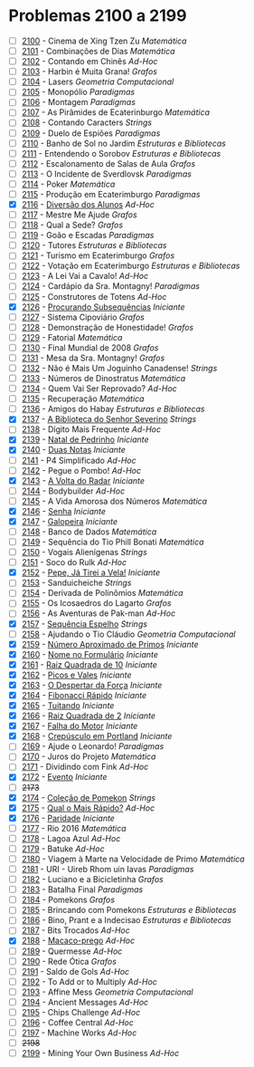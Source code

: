 # Problemas 2100 a 2199

  - [ ]  [2100](https://www.urionlinejudge.com.br/judge/pt/problems/view/2100) - Cinema de Xing Tzen Zu *Matemática*
  - [ ]  [2101](https://www.urionlinejudge.com.br/judge/pt/problems/view/2101) - Combinações de Dias *Matemática*
  - [ ]  [2102](https://www.urionlinejudge.com.br/judge/pt/problems/view/2102) - Contando em Chinês *Ad-Hoc*
  - [ ]  [2103](https://www.urionlinejudge.com.br/judge/pt/problems/view/2103) - Harbin é Muita Grana! *Grafos*
  - [ ]  [2104](https://www.urionlinejudge.com.br/judge/pt/problems/view/2104) - Lasers *Geometria Computacional*
  - [ ]  [2105](https://www.urionlinejudge.com.br/judge/pt/problems/view/2105) - Monopólio *Paradigmas*
  - [ ]  [2106](https://www.urionlinejudge.com.br/judge/pt/problems/view/2106) - Montagem *Paradigmas*
  - [ ]  [2107](https://www.urionlinejudge.com.br/judge/pt/problems/view/2107) - As Pirâmides de Ecaterinburgo *Matemática*
  - [ ]  [2108](https://www.urionlinejudge.com.br/judge/pt/problems/view/2108) - Contando Caracters *Strings*
  - [ ]  [2109](https://www.urionlinejudge.com.br/judge/pt/problems/view/2109) - Duelo de Espiões *Paradigmas*
  - [ ]  [2110](https://www.urionlinejudge.com.br/judge/pt/problems/view/2110) - Banho de Sol no Jardim *Estruturas e Bibliotecas*
  - [ ]  [2111](https://www.urionlinejudge.com.br/judge/pt/problems/view/2111) - Entendendo o Sorobov *Estruturas e Bibliotecas*
  - [ ]  [2112](https://www.urionlinejudge.com.br/judge/pt/problems/view/2112) - Escalonamento de Salas de Aula *Grafos*
  - [ ]  [2113](https://www.urionlinejudge.com.br/judge/pt/problems/view/2113) - O Incidente de Sverdlovsk *Paradigmas*
  - [ ]  [2114](https://www.urionlinejudge.com.br/judge/pt/problems/view/2114) - Poker *Matemática*
  - [ ]  [2115](https://www.urionlinejudge.com.br/judge/pt/problems/view/2115) - Produção em Ecaterimburgo *Paradigmas*
  - [x]  [2116](https://www.urionlinejudge.com.br/judge/pt/problems/view/2116) - [Diversão dos Alunos](https://github.com/potigol/URI-Potigol/blob/master/src/2100-2199/2116.poti) *Ad-Hoc*
  - [ ]  [2117](https://www.urionlinejudge.com.br/judge/pt/problems/view/2117) - Mestre Me Ajude *Grafos*
  - [ ]  [2118](https://www.urionlinejudge.com.br/judge/pt/problems/view/2118) - Qual a Sede? *Grafos*
  - [ ]  [2119](https://www.urionlinejudge.com.br/judge/pt/problems/view/2119) - Goão e Escadas *Paradigmas*
  - [ ]  [2120](https://www.urionlinejudge.com.br/judge/pt/problems/view/2120) - Tutores *Estruturas e Bibliotecas*
  - [ ]  [2121](https://www.urionlinejudge.com.br/judge/pt/problems/view/2121) - Turismo em Ecaterimburgo *Grafos*
  - [ ]  [2122](https://www.urionlinejudge.com.br/judge/pt/problems/view/2122) - Votação em Ecaterimburgo *Estruturas e Bibliotecas*
  - [ ]  [2123](https://www.urionlinejudge.com.br/judge/pt/problems/view/2123) - A Lei Vai a Cavalo! *Ad-Hoc*
  - [ ]  [2124](https://www.urionlinejudge.com.br/judge/pt/problems/view/2124) - Cardápio da Sra. Montagny! *Paradigmas*
  - [ ]  [2125](https://www.urionlinejudge.com.br/judge/pt/problems/view/2125) - Construtores de Totens *Ad-Hoc*
  - [x]  [2126](https://www.urionlinejudge.com.br/judge/pt/problems/view/2126) - [Procurando Subsequências](https://github.com/potigol/URI-Potigol/blob/master/src/2100-2199/2126.poti) *Iniciante*
  - [ ]  [2127](https://www.urionlinejudge.com.br/judge/pt/problems/view/2127) - Sistema Cipoviário *Grafos*
  - [ ]  [2128](https://www.urionlinejudge.com.br/judge/pt/problems/view/2128) - Demonstração de Honestidade! *Grafos*
  - [ ]  [2129](https://www.urionlinejudge.com.br/judge/pt/problems/view/2129) - Fatorial *Matemática*
  - [ ]  [2130](https://www.urionlinejudge.com.br/judge/pt/problems/view/2130) - Final Mundial de 2008 *Grafos*
  - [ ]  [2131](https://www.urionlinejudge.com.br/judge/pt/problems/view/2131) - Mesa da Sra. Montagny! *Grafos*
  - [ ]  [2132](https://www.urionlinejudge.com.br/judge/pt/problems/view/2132) - Não é Mais Um Joguinho Canadense! *Strings*
  - [ ]  [2133](https://www.urionlinejudge.com.br/judge/pt/problems/view/2133) - Números de Dinostratus *Matemática*
  - [ ]  [2134](https://www.urionlinejudge.com.br/judge/pt/problems/view/2134) - Quem Vai Ser Reprovado? *Ad-Hoc*
  - [ ]  [2135](https://www.urionlinejudge.com.br/judge/pt/problems/view/2135) - Recuperação *Matemática*
  - [ ]  [2136](https://www.urionlinejudge.com.br/judge/pt/problems/view/2136) - Amigos do Habay *Estruturas e Bibliotecas*
  - [x]  [2137](https://www.urionlinejudge.com.br/judge/pt/problems/view/2137) - [A Biblioteca do Senhor Severino](https://github.com/potigol/URI-Potigol/blob/master/src/2100-2199/2137.poti) *Strings*
  - [ ]  [2138](https://www.urionlinejudge.com.br/judge/pt/problems/view/2138) - Dígito Mais Frequente *Ad-Hoc*
  - [x]  [2139](https://www.urionlinejudge.com.br/judge/pt/problems/view/2139) - [Natal de Pedrinho](https://github.com/potigol/URI-Potigol/blob/master/src/2100-2199/2139.poti) *Iniciante*
  - [x]  [2140](https://www.urionlinejudge.com.br/judge/pt/problems/view/2140) - [Duas Notas](https://github.com/potigol/URI-Potigol/blob/master/src/2100-2199/2140.poti) *Iniciante*
  - [ ]  [2141](https://www.urionlinejudge.com.br/judge/pt/problems/view/2141) - P4 Simplificado *Ad-Hoc*
  - [ ]  [2142](https://www.urionlinejudge.com.br/judge/pt/problems/view/2142) - Pegue o Pombo! *Ad-Hoc*
  - [x]  [2143](https://www.urionlinejudge.com.br/judge/pt/problems/view/2143) - [A Volta do Radar](https://github.com/potigol/URI-Potigol/blob/master/src/2100-2199/2143.poti) *Iniciante*
  - [ ]  [2144](https://www.urionlinejudge.com.br/judge/pt/problems/view/2144) - Bodybuilder *Ad-Hoc*
  - [ ]  [2145](https://www.urionlinejudge.com.br/judge/pt/problems/view/2145) - A Vida Amorosa dos Números *Matemática*
  - [x]  [2146](https://www.urionlinejudge.com.br/judge/pt/problems/view/2146) - [Senha](https://github.com/potigol/URI-Potigol/blob/master/src/2100-2199/2146.poti) *Iniciante*
  - [x]  [2147](https://www.urionlinejudge.com.br/judge/pt/problems/view/2147) - [Galopeira](https://github.com/potigol/URI-Potigol/blob/master/src/2100-2199/2147.poti) *Iniciante*
  - [ ]  [2148](https://www.urionlinejudge.com.br/judge/pt/problems/view/2148) - Banco de Dados *Matemática*
  - [ ]  [2149](https://www.urionlinejudge.com.br/judge/pt/problems/view/2149) - Sequência do Tio Phill Bonati *Matemática*
  - [ ]  [2150](https://www.urionlinejudge.com.br/judge/pt/problems/view/2150) - Vogais Alienígenas *Strings*
  - [ ]  [2151](https://www.urionlinejudge.com.br/judge/pt/problems/view/2151) - Soco do Rulk *Ad-Hoc*
  - [x]  [2152](https://www.urionlinejudge.com.br/judge/pt/problems/view/2152) - [Pepe, Já Tirei a Vela!](https://github.com/potigol/URI-Potigol/blob/master/src/2100-2199/2152.poti) *Iniciante*
  - [ ]  [2153](https://www.urionlinejudge.com.br/judge/pt/problems/view/2153) - Sanduicheiche *Strings*
  - [ ]  [2154](https://www.urionlinejudge.com.br/judge/pt/problems/view/2154) - Derivada de Polinômios *Matemática*
  - [ ]  [2155](https://www.urionlinejudge.com.br/judge/pt/problems/view/2155) - Os Icosaedros do Lagarto *Grafos*
  - [ ]  [2156](https://www.urionlinejudge.com.br/judge/pt/problems/view/2156) - As Aventuras de Pak-man *Ad-Hoc*
  - [x]  [2157](https://www.urionlinejudge.com.br/judge/pt/problems/view/2157) - [Sequência Espelho](https://github.com/potigol/URI-Potigol/blob/master/src/2100-2199/2157.poti) *Strings*
  - [ ]  [2158](https://www.urionlinejudge.com.br/judge/pt/problems/view/2158) - Ajudando o Tio Cláudio *Geometria Computacional*
  - [x]  [2159](https://www.urionlinejudge.com.br/judge/pt/problems/view/2159) - [Número Aproximado de Primos](https://github.com/potigol/URI-Potigol/blob/master/src/2100-2199/2159.poti) *Iniciante*
  - [x]  [2160](https://www.urionlinejudge.com.br/judge/pt/problems/view/2160) - [Nome no Formulário](https://github.com/potigol/URI-Potigol/blob/master/src/2100-2199/2160.poti) *Iniciante*
  - [x]  [2161](https://www.urionlinejudge.com.br/judge/pt/problems/view/2161) - [Raiz Quadrada de 10](https://github.com/potigol/URI-Potigol/blob/master/src/2100-2199/2161.poti) *Iniciante*
  - [x]  [2162](https://www.urionlinejudge.com.br/judge/pt/problems/view/2162) - [Picos e Vales](https://github.com/potigol/URI-Potigol/blob/master/src/2100-2199/2162.poti) *Iniciante*
  - [x]  [2163](https://www.urionlinejudge.com.br/judge/pt/problems/view/2163) - [O Despertar da Força](https://github.com/potigol/URI-Potigol/blob/master/src/2100-2199/2163.poti) *Iniciante*
  - [x]  [2164](https://www.urionlinejudge.com.br/judge/pt/problems/view/2164) - [Fibonacci Rápido](https://github.com/potigol/URI-Potigol/blob/master/src/2100-2199/2164.poti) *Iniciante*
  - [x]  [2165](https://www.urionlinejudge.com.br/judge/pt/problems/view/2165) - [Tuitando](https://github.com/potigol/URI-Potigol/blob/master/src/2100-2199/2165.poti) *Iniciante*
  - [x]  [2166](https://www.urionlinejudge.com.br/judge/pt/problems/view/2166) - [Raiz Quadrada de 2](https://github.com/potigol/URI-Potigol/blob/master/src/2100-2199/2166.poti) *Iniciante*
  - [x]  [2167](https://www.urionlinejudge.com.br/judge/pt/problems/view/2167) - [Falha do Motor](https://github.com/potigol/URI-Potigol/blob/master/src/2100-2199/2167.poti) *Iniciante*
  - [x]  [2168](https://www.urionlinejudge.com.br/judge/pt/problems/view/2168) - [Crepúsculo em Portland](https://github.com/potigol/URI-Potigol/blob/master/src/2100-2199/2168.poti) *Iniciante*
  - [ ]  [2169](https://www.urionlinejudge.com.br/judge/pt/problems/view/2169) - Ajude o Leonardo! *Paradigmas*
  - [ ]  [2170](https://www.urionlinejudge.com.br/judge/pt/problems/view/2170) - Juros do Projeto *Matemática*
  - [ ]  [2171](https://www.urionlinejudge.com.br/judge/pt/problems/view/2171) - Dividindo com Fink *Ad-Hoc*
  - [x]  [2172](https://www.urionlinejudge.com.br/judge/pt/problems/view/2172) - [Evento](https://github.com/potigol/URI-Potigol/blob/master/src/2100-2199/2172.poti) *Iniciante*
  - [ ] ~~2173~~
  - [x]  [2174](https://www.urionlinejudge.com.br/judge/pt/problems/view/2174) - [Coleção de Pomekon](https://github.com/potigol/URI-Potigol/blob/master/src/2100-2199/2174.poti) *Strings*
  - [x]  [2175](https://www.urionlinejudge.com.br/judge/pt/problems/view/2175) - [Qual o Mais Rápido?](https://github.com/potigol/URI-Potigol/blob/master/src/2100-2199/2175.poti) *Ad-Hoc*
  - [x]  [2176](https://www.urionlinejudge.com.br/judge/pt/problems/view/2176) - [Paridade](https://github.com/potigol/URI-Potigol/blob/master/src/2100-2199/2176.poti) *Iniciante*
  - [ ]  [2177](https://www.urionlinejudge.com.br/judge/pt/problems/view/2177) - Rio 2016 *Matemática*
  - [ ]  [2178](https://www.urionlinejudge.com.br/judge/pt/problems/view/2178) - Lagoa Azul *Ad-Hoc*
  - [ ]  [2179](https://www.urionlinejudge.com.br/judge/pt/problems/view/2179) - Batuke *Ad-Hoc*
  - [ ]  [2180](https://www.urionlinejudge.com.br/judge/pt/problems/view/2180) - Viagem à Marte na Velocidade de Primo *Matemática*
  - [ ]  [2181](https://www.urionlinejudge.com.br/judge/pt/problems/view/2181) - URI - Uireb Rhom uin Iavas *Paradigmas*
  - [ ]  [2182](https://www.urionlinejudge.com.br/judge/pt/problems/view/2182) - Luciano e a Bicicletinha *Grafos*
  - [ ]  [2183](https://www.urionlinejudge.com.br/judge/pt/problems/view/2183) - Batalha Final *Paradigmas*
  - [ ]  [2184](https://www.urionlinejudge.com.br/judge/pt/problems/view/2184) - Pomekons *Grafos*
  - [ ]  [2185](https://www.urionlinejudge.com.br/judge/pt/problems/view/2185) - Brincando com Pomekons *Estruturas e Bibliotecas*
  - [ ]  [2186](https://www.urionlinejudge.com.br/judge/pt/problems/view/2186) - Bino, Prant e a Indecisao *Estruturas e Bibliotecas*
  - [ ]  [2187](https://www.urionlinejudge.com.br/judge/pt/problems/view/2187) - Bits Trocados *Ad-Hoc*
  - [x]  [2188](https://www.urionlinejudge.com.br/judge/pt/problems/view/2188) - [Macaco-prego](https://github.com/potigol/URI-Potigol/blob/master/src/2100-2199/2188.poti) *Ad-Hoc*
  - [ ]  [2189](https://www.urionlinejudge.com.br/judge/pt/problems/view/2189) - Quermesse *Ad-Hoc*
  - [ ]  [2190](https://www.urionlinejudge.com.br/judge/pt/problems/view/2190) - Rede Ótica *Grafos*
  - [ ]  [2191](https://www.urionlinejudge.com.br/judge/pt/problems/view/2191) - Saldo de Gols *Ad-Hoc*
  - [ ]  [2192](https://www.urionlinejudge.com.br/judge/pt/problems/view/2192) - To Add or to Multiply *Ad-Hoc*
  - [ ]  [2193](https://www.urionlinejudge.com.br/judge/pt/problems/view/2193) - Affine Mess *Geometria Computacional*
  - [ ]  [2194](https://www.urionlinejudge.com.br/judge/pt/problems/view/2194) - Ancient Messages *Ad-Hoc*
  - [ ]  [2195](https://www.urionlinejudge.com.br/judge/pt/problems/view/2195) - Chips Challenge *Ad-Hoc*
  - [ ]  [2196](https://www.urionlinejudge.com.br/judge/pt/problems/view/2196) - Coffee Central *Ad-Hoc*
  - [ ]  [2197](https://www.urionlinejudge.com.br/judge/pt/problems/view/2197) - Machine Works *Ad-Hoc*
  - [ ] ~~2198~~
  - [ ]  [2199](https://www.urionlinejudge.com.br/judge/pt/problems/view/2199) - Mining Your Own Business *Ad-Hoc*